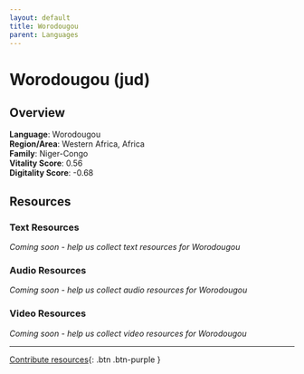 ```yaml
---
layout: default
title: Worodougou
parent: Languages
---
```


# Worodougou (jud)

## Overview

**Language**: Worodougou  
**Region/Area**: Western Africa, Africa  
**Family**: Niger-Congo  
**Vitality Score**: 0.56  
**Digitality Score**: -0.68  

## Resources

### Text Resources
*Coming soon - help us collect text resources for Worodougou*

### Audio Resources
*Coming soon - help us collect audio resources for Worodougou*

### Video Resources
*Coming soon - help us collect video resources for Worodougou*

---

[Contribute resources](https://fairtrain.github.io/){: .btn .btn-purple }
